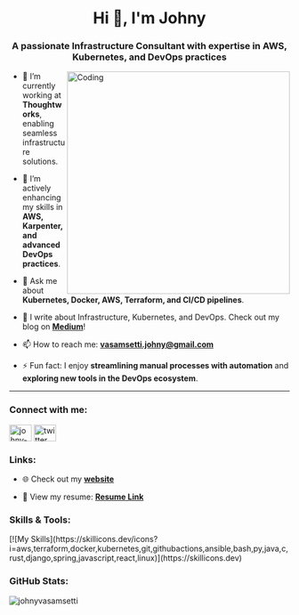 <h1 align="center">Hi 👋, I'm Johny</h1>
<h3 align="center">A passionate Infrastructure Consultant with expertise in AWS, Kubernetes, and DevOps practices</h3>
<img align="right" alt="Coding" width="400" src="https://cdn.dribbble.com/users/1162077/screenshots/3848914/programmer.gif"></img>

- 🔭 I’m currently working at **Thoughtworks**, enabling seamless infrastructure solutions.

- 🌱 I’m actively enhancing my skills in **AWS, Karpenter, and advanced DevOps practices**.

- 💬 Ask me about **Kubernetes, Docker, AWS, Terraform, and CI/CD pipelines**.

- 📝 I write about Infrastructure, Kubernetes, and DevOps. Check out my blog on **[Medium](https://medium.com/@0xjohny)**!

- 📫 How to reach me: **vasamsetti.johny@gmail.com**

- ⚡ Fun fact: I enjoy **streamlining manual processes with automation** and **exploring new tools in the DevOps ecosystem**.

---

<h3 align="left">Connect with me:</h3>
<p align="left">
  <a href="https://linkedin.com/in/johny-vasamsettti" target="blank"><img align="center" src="https://raw.githubusercontent.com/rahuldkjain/github-profile-readme-generator/master/src/images/icons/Social/linked-in-alt.svg" alt="johny-vasamsettti" height="30" width="40" /></a>
  <a href="https://x.com/0xJ0hny" target="blank"><img align="center" src="https://www.vectorlogo.zone/logos/twitter/twitter-icon.svg" alt="twitter" height="30" width="40" /></a>
</p>

<h3 align="left">Links:</h3>

- 🌐 Check out my **[website](https://johnyvasamsetti.github.io/)**

- 📄 View my resume: **[Resume Link](https://drive.google.com/file/d/1xw25odHfARS6RA9SGUxdvvHvOTUQQBCN/view?usp=sharing)**


<h3 align="left">Skills & Tools:</h3>
[![My Skills](https://skillicons.dev/icons?i=aws,terraform,docker,kubernetes,git,githubactions,ansible,bash,py,java,c,rust,django,spring,javascript,react,linux)](https://skillicons.dev)

<h3 align="left">GitHub Stats:</h3>
<p>
  <img align="center" src="https://github-readme-stats.vercel.app/api/top-langs?username=johnyvasamsetti&show_icons=true&locale=en&layout=compact" alt="johnyvasamsetti" />
</p>
